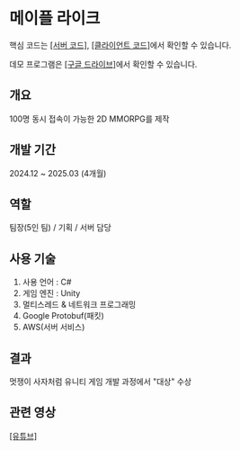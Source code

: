# 메이플 라이크

핵심 코드는 [[서버 코드]](https://github.com/ymh1995s/MapleLike/tree/main/Server), [[클라이언트 코드]](https://github.com/ymh1995s/MapleLike/tree/main/Assets)에서 확인할 수 있습니다.

데모 프로그램은 [[구글 드라이브]](https://drive.google.com/drive/folders/11amSt-Txy58wqSZDafHEjqCg6LXh4cUv?usp=sharing)에서 확인할 수 있습니다.

## 개요
100명 동시 접속이 가능한 2D MMORPG를 제작

## 개발 기간
2024.12 ~ 2025.03 (4개월) 

## 역할
팀장(5인 팀) / 기획 / 서버 담당

## 사용 기술
1. 사용 언어 : C#
2. 게임 엔진 : Unity
3. 멀티스레드 & 네트워크 프로그래밍
4. Google Protobuf(패킷)
5. AWS(서버 서비스)

## 결과
멋쟁이 사자처럼 유니티 게임 개발 과정에서 "대상" 수상

## 관련 영상
[[유튜브]](https://www.youtube.com/watch?v=iOf8Z1hjhwE)
